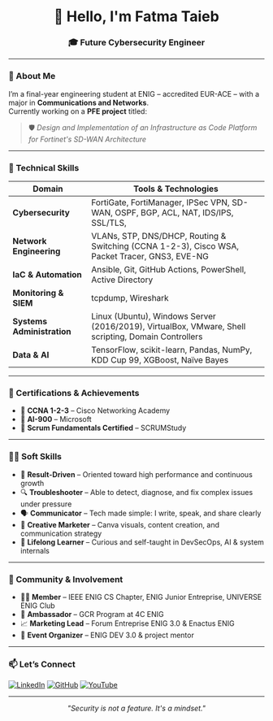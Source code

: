 <h1 align="center">👋 Hello, I'm Fatma Taieb</h1>
<h3 align="center">🎓 Future Cybersecurity Engineer</h3>

---

### 🎯 About Me

I’m a final-year engineering student at ENIG – accredited EUR-ACE – with a major in **Communications and Networks**.  
Currently working on a **PFE project** titled:

> 🛡️ *Design and Implementation of an Infrastructure as Code 
  Platform for Fortinet's SD-WAN Architecture*

---

### 💼 Technical Skills

| Domain                      | Tools & Technologies                                                                                   |
|----------------------------|--------------------------------------------------------------------------------------------------------|
| **Cybersecurity**          | FortiGate, FortiManager, IPSec VPN, SD-WAN, OSPF, BGP, ACL, NAT, IDS/IPS, SSL/TLS,      |
| **Network Engineering**    | VLANs, STP, DNS/DHCP, Routing & Switching (CCNA 1-2-3), Cisco WSA, Packet Tracer, GNS3, EVE-NG         |
| **IaC & Automation**       |  Ansible, Git, GitHub Actions, PowerShell, Active Directory                           |
| **Monitoring & SIEM**      |  tcpdump, Wireshark                                               |
| **Systems Administration** | Linux (Ubuntu), Windows Server (2016/2019), VirtualBox, VMware, Shell scripting, Domain Controllers   |
| **Data & AI**              | TensorFlow, scikit-learn, Pandas, NumPy, KDD Cup 99, XGBoost, Naïve Bayes                              |

---

### 🧠 Certifications & Achievements

- 📜 **CCNA 1-2-3** – Cisco Networking Academy  
- 📜 **AI-900** – Microsoft  
- 📜 **Scrum Fundamentals Certified** – SCRUMStudy  

---

### 👩‍💼 Soft Skills

- 🎯 **Result-Driven** – Oriented toward high performance and continuous growth  
- 🔍 **Troubleshooter** – Able to detect, diagnose, and fix complex issues under pressure  
- 🗣️ **Communicator** – Tech made simple: I write, speak, and share clearly  
- 🎨 **Creative Marketer** – Canva visuals, content creation, and communication strategy  
- 🌱 **Lifelong Learner** – Curious and self-taught in DevSecOps, AI & system internals

---

### 📣 Community & Involvement

- 🧑‍🔬 **Member** – IEEE ENIG CS Chapter, ENIG Junior Entreprise, UNIVERSE ENIG Club  
- 💼 **Ambassador** – GCR Program at 4C ENIG  
- 📈 **Marketing Lead** – Forum Entreprise ENIG 3.0 & Enactus ENIG  
- 🎤 **Event Organizer** – ENIG DEV 3.0 & project mentor

---

### 📫 Let’s Connect

[![LinkedIn](https://img.shields.io/badge/LinkedIn-Fatma%20Taieb-blue?style=flat&logo=linkedin)](https://www.linkedin.com/in/fatma-taieb/)
[![GitHub](https://img.shields.io/badge/GitHub-fatmataieb-black?style=flat&logo=github)](https://github.com/fatmataieb)
[![YouTube](https://img.shields.io/badge/YouTube-Coming%20Soon-red?style=flat&logo=youtube)](https://www.youtube.com/@fatmataieb)

---

<p align="center"><em>"Security is not a feature. It's a mindset."</em></p>
